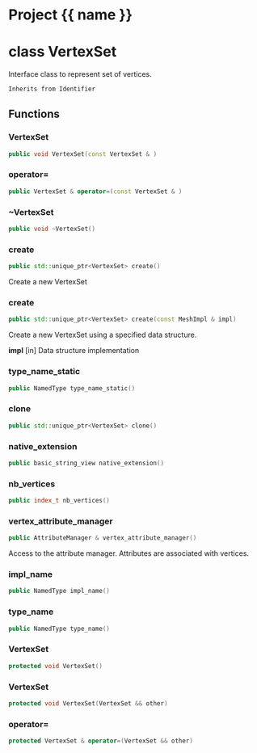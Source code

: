 <script setup>
import {useRoute} from 'vitepress'
const {path} = useRoute()
const tokens = path.split('/')
const words = tokens[2].split('-');
for (let i = 0; i < words.length; i++) {
    words[i] = words[i].charAt(0).toUpperCase() + words[i].slice(1);
    words[i] = words[i].replace('geode', 'Geode')
}
const name = words.join('-');
</script>
# Project {{ name }}

# class VertexSet


 Interface class to represent set of vertices.



```cpp
Inherits from Identifier
```



## Functions

### VertexSet

```cpp
public void VertexSet(const VertexSet & )
```


### operator=

```cpp
public VertexSet & operator=(const VertexSet & )
```


### ~VertexSet

```cpp
public void ~VertexSet()
```


### create

```cpp
public std::unique_ptr<VertexSet> create()
```


 Create a new VertexSet

### create

```cpp
public std::unique_ptr<VertexSet> create(const MeshImpl & impl)
```


 Create a new VertexSet using a specified data structure.

**impl** [in] Data structure implementation

### type_name_static

```cpp
public NamedType type_name_static()
```


### clone

```cpp
public std::unique_ptr<VertexSet> clone()
```


### native_extension

```cpp
public basic_string_view native_extension()
```

### nb_vertices

```cpp
public index_t nb_vertices()
```


### vertex_attribute_manager

```cpp
public AttributeManager & vertex_attribute_manager()
```


 Access to the attribute manager. Attributes are associated with vertices.

### impl_name

```cpp
public NamedType impl_name()
```

### type_name

```cpp
public NamedType type_name()
```

### VertexSet

```cpp
protected void VertexSet()
```


### VertexSet

```cpp
protected void VertexSet(VertexSet && other)
```


### operator=

```cpp
protected VertexSet & operator=(VertexSet && other)
```




